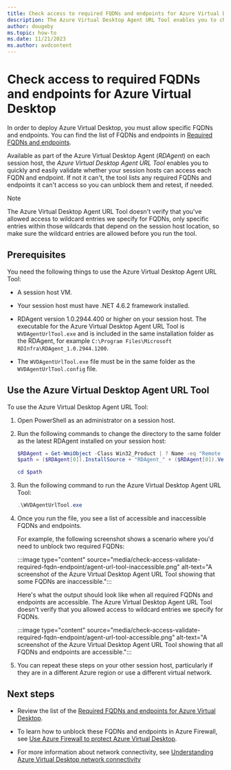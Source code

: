 ```yaml
---
title: Check access to required FQDNs and endpoints for Azure Virtual Desktop
description: The Azure Virtual Desktop Agent URL Tool enables you to check that your session host virtual machines can access the required FQDNs and endpoints to ensure Azure Virtual Desktop works as intended.
author: dougeby
ms.topic: how-to
ms.date: 11/21/2023
ms.author: avdcontent
---
```


# Check access to required FQDNs and endpoints for Azure Virtual Desktop

In order to deploy Azure Virtual Desktop, you must allow specific FQDNs and endpoints. You can find the list of FQDNs and endpoints in [Required FQDNs and endpoints](required-fqdn-endpoint.md).

Available as part of the Azure Virtual Desktop Agent (*RDAgent*) on each session host, the *Azure Virtual Desktop Agent URL Tool* enables you to quickly and easily validate whether your session hosts can access each FQDN and endpoint. If not it can't, the tool lists any required FQDNs and endpoints it can't access so you can unblock them and retest, if needed.

> [!NOTE]
> The Azure Virtual Desktop Agent URL Tool doesn't verify that you've allowed access to wildcard entries we specify for FQDNs, only specific entries within those wildcards that depend on the session host location, so make sure the wildcard entries are allowed before you run the tool.

## Prerequisites

You need the following things to use the Azure Virtual Desktop Agent URL Tool:

- A session host VM.

- Your session host must have .NET 4.6.2 framework installed.

- RDAgent version 1.0.2944.400 or higher on your session host. The executable for the Azure Virtual Desktop Agent URL Tool is `WVDAgentUrlTool.exe` and is included in the same installation folder as the RDAgent, for example `C:\Program Files\Microsoft RDInfra\RDAgent_1.0.2944.1200`.

- The `WVDAgentUrlTool.exe` file must be in the same folder as the `WVDAgentUrlTool.config` file.

## Use the Azure Virtual Desktop Agent URL Tool

To use the Azure Virtual Desktop Agent URL Tool:

1. Open PowerShell as an administrator on a session host.

1. Run the following commands to change the directory to the same folder as the latest RDAgent installed on your session host:

   ```powershell
   $RDAgent = Get-WmiObject -Class Win32_Product | ? Name -eq "Remote Desktop Services Infrastructure Agent" | Sort-Object Version -Descending
   $path = ($RDAgent[0]).InstallSource + "RDAgent_" + ($RDAgent[0]).Version
   
   cd $path
   ```

1. Run the following command to run the Azure Virtual Desktop Agent URL Tool:

   ```powershell
   .\WVDAgentUrlTool.exe
   ```
 
1. Once you run the file, you see a list of accessible and inaccessible FQDNs and endpoints.

   For example, the following screenshot shows a scenario where you'd need to unblock two required FQDNs:

   :::image type="content" source="media/check-access-validate-required-fqdn-endpoint/agent-url-tool-inaccessible.png" alt-text="A screenshot of the Azure Virtual Desktop Agent URL Tool showing that some FQDNs are inaccessible.":::

   Here's what the output should look like when all required FQDNs and endpoints are accessible. The Azure Virtual Desktop Agent URL Tool doesn't verify that you allowed access to wildcard entries we specify for FQDNs. 

   :::image type="content" source="media/check-access-validate-required-fqdn-endpoint/agent-url-tool-accessible.png" alt-text="A screenshot of the Azure Virtual Desktop Agent URL Tool showing that all FQDNs and endpoints are accessible.":::

1. You can repeat these steps on your other session host, particularly if they are in a different Azure region or use a different virtual network.

## Next steps

- Review the list of the [Required FQDNs and endpoints for Azure Virtual Desktop](required-fqdn-endpoint.md).

- To learn how to unblock these FQDNs and endpoints in Azure Firewall, see [Use Azure Firewall to protect Azure Virtual Desktop](../firewall/protect-azure-virtual-desktop.md).

- For more information about network connectivity, see [Understanding Azure Virtual Desktop network connectivity](network-connectivity.md)
